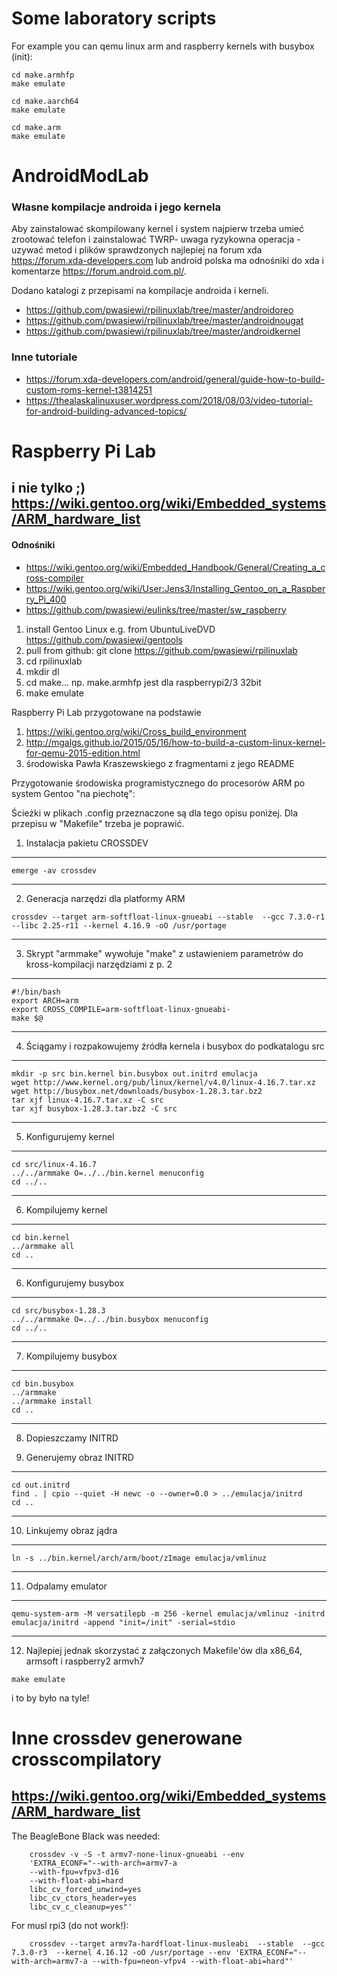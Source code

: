 # Some laboratory scripts
For example you can qemu linux arm and raspberry kernels with busybox (init):
```
cd make.armhfp
make emulate

cd make.aarch64
make emulate

cd make.arm
make emulate
```
# AndroidModLab
### Własne kompilacje androida i jego kernela 
Aby zainstalować skompilowany kernel i system najpierw trzeba umieć zrootować telefon i zainstalować TWRP- uwaga ryzykowna operacja - uzywać metod i plików sprawdzonych najlepiej na forum xda <https://forum.xda-developers.com> lub android polska ma odnośniki do xda i komentarze <https://forum.android.com.pl/>.

Dodano katalogi z przepisami na kompilacje androida i kerneli.
 - https://github.com/pwasiewi/rpilinuxlab/tree/master/androidoreo
 - https://github.com/pwasiewi/rpilinuxlab/tree/master/androidnougat
 - https://github.com/pwasiewi/rpilinuxlab/tree/master/androidkernel

### Inne tutoriale
 - https://forum.xda-developers.com/android/general/guide-how-to-build-custom-roms-kernel-t3814251
 - https://thealaskalinuxuser.wordpress.com/2018/08/03/video-tutorial-for-android-building-advanced-topics/


# Raspberry Pi Lab 
## i nie tylko ;) https://wiki.gentoo.org/wiki/Embedded_systems/ARM_hardware_list
#### Odnośniki 
- https://wiki.gentoo.org/wiki/Embedded_Handbook/General/Creating_a_cross-compiler
- https://wiki.gentoo.org/wiki/User:Jens3/Installing_Gentoo_on_a_Raspberry_Pi_400
- https://github.com/pwasiewi/eulinks/tree/master/sw_raspberry

1. install Gentoo Linux e.g. from UbuntuLiveDVD https://github.com/pwasiewi/gentools
2. pull from github: git clone https://github.com/pwasiewi/rpilinuxlab
3. cd rpilinuxlab
4. mkdir dl
5. cd make... np. make.armhfp jest dla raspberrypi2/3 32bit
6. make emulate

Raspberry Pi Lab przygotowane na podstawie 
1) https://wiki.gentoo.org/wiki/Cross_build_environment
2) http://mgalgs.github.io/2015/05/16/how-to-build-a-custom-linux-kernel-for-qemu-2015-edition.html
3) środowiska Pawła Kraszewskiego z fragmentami z jego README

Przygotowanie środowiska programistycznego do procesorów ARM po system Gentoo
"na piechotę":

Ścieżki w plikach .config przeznaczone są dla tego opisu poniżej. Dla przepisu
w "Makefile" trzeba je poprawić.

1. Instalacja pakietu CROSSDEV

----------------------------------------------------------------------------
```
emerge -av crossdev
```
----------------------------------------------------------------------------

2. Generacja narzędzi dla platformy ARM
```
crossdev --target arm-softfloat-linux-gnueabi --stable  --gcc 7.3.0-r1 --libc 2.25-r11 --kernel 4.16.9 -oO /usr/portage
```
----------------------------------------------------------------------------

3. Skrypt "armmake" wywołuje "make" z ustawieniem parametrów do kross-kompilacji
   narzędziami z p. 2

----------------------------------------------------------------------------
```
#!/bin/bash
export ARCH=arm
export CROSS_COMPILE=arm-softfloat-linux-gnueabi-
make $@
```
----------------------------------------------------------------------------

4. Ściągamy i rozpakowujemy źródła kernela i busybox do podkatalogu src

----------------------------------------------------------------------------
```
mkdir -p src bin.kernel bin.busybox out.initrd emulacja
wget http://www.kernel.org/pub/linux/kernel/v4.0/linux-4.16.7.tar.xz
wget http://busybox.net/downloads/busybox-1.28.3.tar.bz2
tar xjf linux-4.16.7.tar.xz -C src
tar xjf busybox-1.28.3.tar.bz2 -C src
```
----------------------------------------------------------------------------

5. Konfigurujemy kernel

----------------------------------------------------------------------------
```
cd src/linux-4.16.7
../../armmake O=../../bin.kernel menuconfig
cd ../..
```
----------------------------------------------------------------------------

6. Kompilujemy kernel

----------------------------------------------------------------------------
```
cd bin.kernel
../armmake all
cd ..
```
----------------------------------------------------------------------------

6. Konfigurujemy busybox

----------------------------------------------------------------------------
```
cd src/busybox-1.28.3
../../armmake O=../../bin.busybox menuconfig
cd ../..
```
----------------------------------------------------------------------------

7. Kompilujemy busybox

----------------------------------------------------------------------------
```
cd bin.busybox
../armmake
../armmake install
cd ..
```
----------------------------------------------------------------------------

8. Dopieszczamy INITRD

9. Generujemy obraz INITRD

----------------------------------------------------------------------------
```
cd out.initrd
find . | cpio --quiet -H newc -o --owner=0.0 > ../emulacja/initrd
cd ..
```
----------------------------------------------------------------------------

10. Linkujemy obraz jądra

----------------------------------------------------------------------------
```
ln -s ../bin.kernel/arch/arm/boot/zImage emulacja/vmlinuz
```
----------------------------------------------------------------------------

11. Odpalamy emulator

----------------------------------------------------------------------------
```
qemu-system-arm -M versatilepb -m 256 -kernel emulacja/vmlinuz -initrd emulacja/initrd -append "init=/init" -serial=stdio
```
----------------------------------------------------------------------------

12. Najlepiej jednak skorzystać z załączonych Makefile'ów dla x86_64, armsoft i raspberry2 armvh7
```
make emulate
```
i to by było na tyle!

# Inne crossdev generowane crosscompilatory
## https://wiki.gentoo.org/wiki/Embedded_systems/ARM_hardware_list

The BeagleBone Black was needed:
```
    crossdev -v -S -t armv7-none-linux-gnueabi --env
    'EXTRA_ECONF="--with-arch=armv7-a
    --with-fpu=vfpv3-d16
    --with-float-abi=hard
    libc_cv_forced_unwind=yes
    libc_cv_ctors_header=yes
    libc_cv_c_cleanup=yes"'
```
For musl rpi3 (do not work!):
```
    crossdev --target armv7a-hardfloat-linux-musleabi  --stable  --gcc 7.3.0-r3  --kernel 4.16.12 -oO /usr/portage --env 'EXTRA_ECONF="--with-arch=armv7-a --with-fpu=neon-vfpv4 --with-float-abi=hard"'
```

